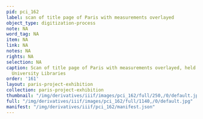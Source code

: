 ```yaml
---
pid: pci_162
label: scan of title page of Paris with measurements overlayed
object_type: digitization-process
note: NA
word_tag: NA
item: NA
link: NA
notes: NA
rights: NA
selection: NA
caption: Scan of title page of Paris with measurements overlayed, held by Washington
  University Libraries
order: '161'
layout: paris-project-exhibition
collection: paris-project-exhibition
thumbnail: "/img/derivatives/iiif/images/pci_162/full/250,/0/default.jpg"
full: "/img/derivatives/iiif/images/pci_162/full/1140,/0/default.jpg"
manifest: "/img/derivatives/iiif/pci_162/manifest.json"
---
```

